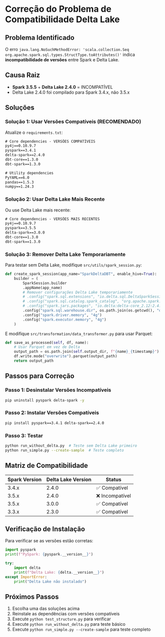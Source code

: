 # Correção do Problema de Compatibilidade Delta Lake

## Problema Identificado

O erro `java.lang.NoSuchMethodError: 'scala.collection.Seq org.apache.spark.sql.types.StructType.toAttributes()'` indica **incompatibilidade de versões** entre Spark e Delta Lake.

## Causa Raiz

- **Spark 3.5.5** + **Delta Lake 2.4.0** = INCOMPATÍVEL
- Delta Lake 2.4.0 foi compilado para Spark 3.4.x, não 3.5.x

## Soluções

### Solução 1: Usar Versões Compatíveis (RECOMENDADO)

Atualize o `requirements.txt`:

```txt
# Core dependencies - VERSÕES COMPATÍVEIS
py4j==0.10.9.7
pyspark==3.4.1
delta-spark==2.4.0
dbt-core==1.3.0
dbt-spark==1.3.0

# Utility dependencies
PyYAML==6.0
pandas==1.5.3
numpy==1.24.3
```

### Solução 2: Usar Delta Lake Mais Recente

Ou use Delta Lake mais recente:

```txt
# Core dependencies - VERSÕES MAIS RECENTES
py4j==0.10.9.7
pyspark==3.5.5
delta-spark==3.0.0
dbt-core==1.3.0
dbt-spark==1.3.0
```

### Solução 3: Remover Delta Lake Temporariamente

Para testar sem Delta Lake, modifique `src/utils/spark_session.py`:

```python
def create_spark_session(app_name="SparkDeltaDBT", enable_hive=True):
    builder = (
        SparkSession.builder
        .appName(app_name)
        # Remover configurações Delta Lake temporariamente
        # .config("spark.sql.extensions", "io.delta.sql.DeltaSparkSessionExtension")
        # .config("spark.sql.catalog.spark_catalog", "org.apache.spark.sql.delta.catalog.DeltaCatalog")
        # .config("spark.jars.packages", "io.delta:delta-core_2.12:2.4.0")
        .config("spark.sql.warehouse.dir", os.path.join(os.getcwd(), "data", "warehouse"))
        .config("spark.driver.memory", "4g")
        .config("spark.executor.memory", "4g")
    )
```

E modifique `src/transformation/data_transformer.py` para usar Parquet:

```python
def save_as_processed(self, df, name):
    # Usar Parquet em vez de Delta
    output_path = os.path.join(self.output_dir, f"{name}_{timestamp}")
    df.write.mode("overwrite").parquet(output_path)
    return output_path
```

## Passos para Correção

### Passo 1: Desinstalar Versões Incompatíveis
```bash
pip uninstall pyspark delta-spark -y
```

### Passo 2: Instalar Versões Compatíveis
```bash
pip install pyspark==3.4.1 delta-spark==2.4.0
```

### Passo 3: Testar
```bash
python run_without_delta.py  # Teste sem Delta Lake primeiro
python run_simple.py --create-sample  # Teste completo
```

## Matriz de Compatibilidade

| Spark Version | Delta Lake Version | Status |
|---------------|-------------------|---------|
| 3.4.x         | 2.4.0            | ✅ Compatível |
| 3.5.x         | 2.4.0            | ❌ Incompatível |
| 3.5.x         | 3.0.0            | ✅ Compatível |
| 3.3.x         | 2.3.0            | ✅ Compatível |

## Verificação de Instalação

Para verificar se as versões estão corretas:

```python
import pyspark
print(f"PySpark: {pyspark.__version__}")

try:
    import delta
    print(f"Delta Lake: {delta.__version__}")
except ImportError:
    print("Delta Lake não instalado")
```

## Próximos Passos

1. Escolha uma das soluções acima
2. Reinstale as dependências com versões compatíveis
3. Execute `python test_structure.py` para verificar
4. Execute `python run_without_delta.py` para teste básico
5. Execute `python run_simple.py --create-sample` para teste completo
